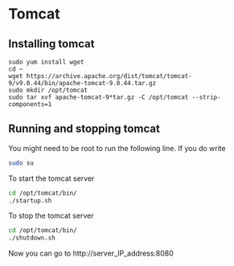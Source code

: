 # Tomcat



## Installing tomcat



```
sudo yum install wget
cd ~
wget https://archive.apache.org/dist/tomcat/tomcat-9/v9.0.44/bin/apache-tomcat-9.0.44.tar.gz
sudo mkdir /opt/tomcat
sudo tar xvf apache-tomcat-9*tar.gz -C /opt/tomcat --strip-components=1
```



## Running and stopping tomcat

You might need to be root to run the following line. If you do write 

```bash
sudo su
```



To start the tomcat server

```bash
cd /opt/tomcat/bin/
./startup.sh
```



To stop the tomcat server

```bash
cd /opt/tomcat/bin/
./shutdown.sh
```



Now you can go to http://server_IP_address:8080

